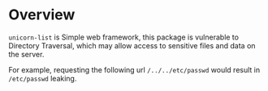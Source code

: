 # Overview

`unicorn-list` is Simple web framework, this package is vulnerable to Directory Traversal, which may allow access to sensitive files and data on the server.

For example, requesting the following url `/../../etc/passwd` would result in `/etc/passwd` leaking.
